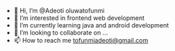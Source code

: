 - 👋 Hi, I’m @Adeoti oluwatofunmi
- 👀 I’m interested in frontend web development
- 🌱 I’m currently learning java and android development
- 💞️ I’m looking to collaborate on ...
- 📫 How to reach me tofunmiadeoti@gmail.com


<!---
IMark85/IMark85 is a ✨ special ✨ repository because its `README.md` (this file) appears on your GitHub profile.
You can click the Preview link to take a look at your changes.
--->
